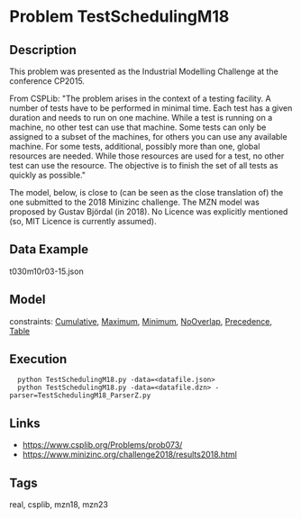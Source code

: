 # Problem TestSchedulingM18
## Description
This problem was presented as the Industrial Modelling Challenge at the conference CP2015.

From CSPLib: "The problem arises in the context of a testing facility.
A number of tests have to be performed in minimal time.
Each test has a given duration and needs to run on one machine.
While a test is running on a machine, no other test can use that machine.
Some tests can only be assigned to a subset of the machines, for others you can use any available machine.
For some tests, additional, possibly more than one, global resources are needed.
While those resources are used for a test, no other test can use the resource.
The objective is to finish the set of all tests as quickly as possible."

The model, below, is close to (can be seen as the close translation of) the one submitted to the 2018 Minizinc challenge.
The MZN model was proposed by Gustav Björdal (in 2018).
No Licence was explicitly mentioned (so, MIT Licence is currently assumed).

## Data Example
  t030m10r03-15.json

## Model
  constraints: [Cumulative](http://pycsp.org/documentation/constraints/Cumulative), [Maximum](http://pycsp.org/documentation/constraints/Maximum), [Minimum](http://pycsp.org/documentation/constraints/Minimum), [NoOverlap](http://pycsp.org/documentation/constraints/NoOverlap), [Precedence](http://pycsp.org/documentation/constraints/Precedence), [Table](http://pycsp.org/documentation/constraints/Table)

## Execution
```
  python TestSchedulingM18.py -data=<datafile.json>
  python TestSchedulingM18.py -data=<datafile.dzn> -parser=TestSchedulingM18_ParserZ.py
```

## Links
  - https://www.csplib.org/Problems/prob073/
  - https://www.minizinc.org/challenge2018/results2018.html

## Tags
  real, csplib, mzn18, mzn23
